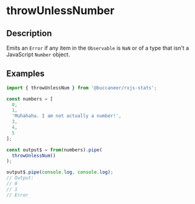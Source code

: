# throwUnlessNumber

## Description

Emits an `Error` if any item in the `Observable` is `NaN` or of a type that isn't a JavaScript `Number` object.

## Examples

```javascript
import { throwUnlessNum } from '@buccaneer/rxjs-stats';​

const numbers = [
  0,
  1,
  'Muhahaha. I am not actually a number!',
  3,
  4,
  5
];

const output$ = from(numbers).pipe(
  throwUnlessNum()
);

output$.pipe(console.log, console.log);
// Output:
// 0
// 1
// Error
```

